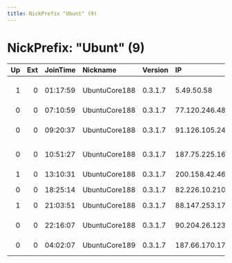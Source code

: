 ```yaml
---
title: NickPrefix "Ubunt" (9)
---
```


# NickPrefix: "Ubunt" (9)

|   Up |   Ext | JoinTime   | Nickname      | Version   | IP             | AS                        | CC   |   ORp |   Dirp | OS    | Contact   |   eFamMembers |
|-----:|------:|:-----------|:--------------|:----------|:---------------|:--------------------------|:-----|------:|-------:|:------|:----------|--------------:|
|    1 |     0 | 01:17:59   | UbuntuCore188 | 0.3.1.7   | 5.49.50.58     | Bouygues Telecom SA       | fr   | 42669 |      0 | Linux | None      |             1 |
|    0 |     0 | 07:10:59   | UbuntuCore188 | 0.3.1.7   | 77.120.246.48  | Volia                     | ua   | 34731 |      0 | Linux | None      |             1 |
|    0 |     0 | 09:20:37   | UbuntuCore188 | 0.3.1.7   | 91.126.105.240 | Adamo Telecom Iberia S.A. | es   | 35813 |      0 | Linux | None      |             1 |
|    0 |     0 | 10:51:27   | UbuntuCore188 | 0.3.1.7   | 187.75.225.165 | TELEFNICA BRASIL S.A      | br   | 41455 |      0 | Linux | None      |             1 |
|    1 |     0 | 13:10:31   | UbuntuCore188 | 0.3.1.7   | 200.158.42.46  | TELEFNICA BRASIL S.A      | br   | 46501 |      0 | Linux | None      |             1 |
|    0 |     0 | 18:25:14   | UbuntuCore188 | 0.3.1.7   | 82.226.10.210  | Free SAS                  | fr   | 37889 |      0 | Linux | None      |             1 |
|    1 |     0 | 21:03:51   | UbuntuCore188 | 0.3.1.7   | 88.147.253.173 | PJSC Rostelecom           | ru   | 33152 |      0 | Linux | None      |             1 |
|    0 |     0 | 22:16:07   | UbuntuCore188 | 0.3.1.7   | 90.204.26.123  | Sky UK Limited            | gb   | 42267 |      0 | Linux | None      |             1 |
|    0 |     0 | 04:02:07   | UbuntuCore189 | 0.3.1.7   | 187.66.170.171 | CLARO S.A.                | br   | 35339 |      0 | Linux | None      |             1 |
